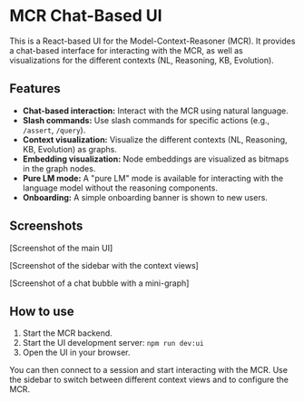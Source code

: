 # MCR Chat-Based UI

This is a React-based UI for the Model-Context-Reasoner (MCR). It provides a chat-based interface for interacting with the MCR, as well as visualizations for the different contexts (NL, Reasoning, KB, Evolution).

## Features

- **Chat-based interaction:** Interact with the MCR using natural language.
- **Slash commands:** Use slash commands for specific actions (e.g., `/assert`, `/query`).
- **Context visualization:** Visualize the different contexts (NL, Reasoning, KB, Evolution) as graphs.
- **Embedding visualization:** Node embeddings are visualized as bitmaps in the graph nodes.
- **Pure LM mode:** A "pure LM" mode is available for interacting with the language model without the reasoning components.
- **Onboarding:** A simple onboarding banner is shown to new users.

## Screenshots

[Screenshot of the main UI]

[Screenshot of the sidebar with the context views]

[Screenshot of a chat bubble with a mini-graph]

## How to use

1. Start the MCR backend.
2. Start the UI development server: `npm run dev:ui`
3. Open the UI in your browser.

You can then connect to a session and start interacting with the MCR. Use the sidebar to switch between different context views and to configure the MCR.
